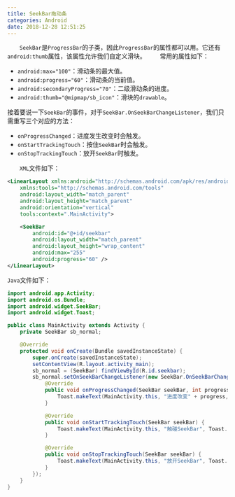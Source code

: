 ```yaml
---
title: SeekBar拖动条
categories: Android
date: 2018-12-28 12:51:25
---
```

&emsp;&emsp;`SeekBar`是`ProgressBar`的子类，因此`ProgressBar`的属性都可以用。它还有`android:thumb`属性，该属性允许我们自定义滑块。<!--more-->
&emsp;&emsp;常用的属性如下：

- `android:max="100"`：滑动条的最大值。
- `android:progress="60"`：滑动条的当前值。
- `android:secondaryProgress="70"`：二级滑动条的进度。
- `android:thumb="@mipmap/sb_icon"`：滑块的`drawable`。

接着要说一下`SeekBar`的事件，对于`SeekBar.OnSeekBarChangeListener`，我们只需重写三个对应的方法：

- `onProgressChanged`：进度发生改变时会触发。
- `onStartTrackingTouch`：按住`SeekBar`时会触发。
- `onStopTrackingTouch`：放开`SeekBar`时触发。

&emsp;&emsp;`XML`文件如下：

``` xml
<LinearLayout xmlns:android="http://schemas.android.com/apk/res/android"
    xmlns:tools="http://schemas.android.com/tools"
    android:layout_width="match_parent"
    android:layout_height="match_parent"
    android:orientation="vertical"
    tools:context=".MainActivity">

    <SeekBar
        android:id="@+id/seekbar"
        android:layout_width="match_parent"
        android:layout_height="wrap_content"
        android:max="255"
        android:progress="60" />
</LinearLayout>
```

`Java`文件如下：

``` java
import android.app.Activity;
import android.os.Bundle;
import android.widget.SeekBar;
import android.widget.Toast;

public class MainActivity extends Activity {
    private SeekBar sb_normal;

    @Override
    protected void onCreate(Bundle savedInstanceState) {
        super.onCreate(savedInstanceState);
        setContentView(R.layout.activity_main);
        sb_normal = (SeekBar) findViewById(R.id.seekbar);
        sb_normal.setOnSeekBarChangeListener(new SeekBar.OnSeekBarChangeListener() {
            @Override
            public void onProgressChanged(SeekBar seekBar, int progress, boolean fromUser) {
                Toast.makeText(MainActivity.this, "进度改变" + progress, Toast.LENGTH_SHORT).show();
            }

            @Override
            public void onStartTrackingTouch(SeekBar seekBar) {
                Toast.makeText(MainActivity.this, "触碰SeekBar", Toast.LENGTH_SHORT).show();
            }

            @Override
            public void onStopTrackingTouch(SeekBar seekBar) {
                Toast.makeText(MainActivity.this, "放开SeekBar", Toast.LENGTH_SHORT).show();
            }
        });
    }
}
```